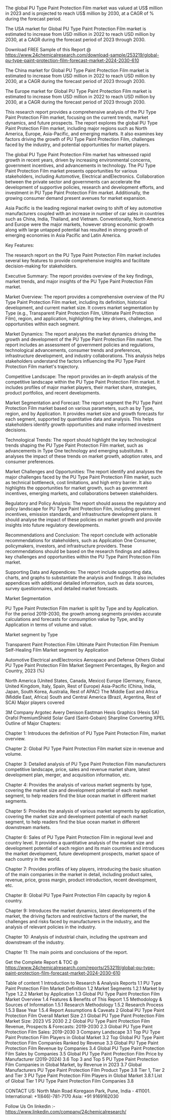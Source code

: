 The global PU Type Paint Protection Film market was valued at US$ million in 2023 and is projected to reach US$ million by 2030, at a CAGR of % during the forecast period.

The USA market for Global PU Type Paint Protection Film market is estimated to increase from USD million in 2022 to reach USD million by 2030, at a CAGR during the forecast period of 2023 through 2030.

Download FREE Sample of this Report @ https://www.24chemicalresearch.com/download-sample/253219/global-pu-type-paint-protection-film-forecast-market-2024-2030-610

The China market for Global PU Type Paint Protection Film market is estimated to increase from USD million in 2022 to reach USD million by 2030, at a CAGR during the forecast period of 2023 through 2030.

The Europe market for Global PU Type Paint Protection Film market is estimated to increase from USD million in 2022 to reach USD million by 2030, at a CAGR during the forecast period of 2023 through 2030.

This research report provides a comprehensive analysis of the PU Type Paint Protection Film market, focusing on the current trends, market dynamics, and future prospects. The report explores the global PU Type Paint Protection Film market, including major regions such as North America, Europe, Asia-Pacific, and emerging markets. It also examines key factors driving the growth of PU Type Paint Protection Film, challenges faced by the industry, and potential opportunities for market players.

The global PU Type Paint Protection Film market has witnessed rapid growth in recent years, driven by increasing environmental concerns, government incentives, and advancements in technology. The PU Type Paint Protection Film market presents opportunities for various stakeholders, including Automotive, Electrical andElectronics. Collaboration between the private sector and governments can accelerate the development of supportive policies, research and development efforts, and investment in PU Type Paint Protection Film market. Additionally, the growing consumer demand present avenues for market expansion.

Asia Pacific is the leading regional market owing to shift of key automotive manufacturers coupled with an increase in number of car sales in countries such as China, India, Thailand, and Vietnam. Conventionally, North America and Europe were the major markets, however strong economic growth along with large untapped potential has resulted in strong growth of emerging economies in Asia Pacific and Latin America.

Key Features:

The research report on the PU Type Paint Protection Film market includes several key features to provide comprehensive insights and facilitate decision-making for stakeholders.

Executive Summary: The report provides overview of the key findings, market trends, and major insights of the PU Type Paint Protection Film market.

Market Overview: The report provides a comprehensive overview of the PU Type Paint Protection Film market, including its definition, historical development, and current market size. It covers market segmentation by Type (e.g., Transparent Paint Protection Film, Ultimate Paint Protection Film), region, and application, highlighting the key drivers, challenges, and opportunities within each segment.

Market Dynamics: The report analyses the market dynamics driving the growth and development of the PU Type Paint Protection Film market. The report includes an assessment of government policies and regulations, technological advancements, consumer trends and preferences, infrastructure development, and industry collaborations. This analysis helps stakeholders understand the factors influencing the PU Type Paint Protection Film market's trajectory.

Competitive Landscape: The report provides an in-depth analysis of the competitive landscape within the PU Type Paint Protection Film market. It includes profiles of major market players, their market share, strategies, product portfolios, and recent developments.

Market Segmentation and Forecast: The report segment the PU Type Paint Protection Film market based on various parameters, such as by Type, region, and by Application. It provides market size and growth forecasts for each segment, supported by quantitative data and analysis. This helps stakeholders identify growth opportunities and make informed investment decisions.

Technological Trends: The report should highlight the key technological trends shaping the PU Type Paint Protection Film market, such as advancements in Type One technology and emerging substitutes. It analyses the impact of these trends on market growth, adoption rates, and consumer preferences.

Market Challenges and Opportunities: The report identify and analyses the major challenges faced by the PU Type Paint Protection Film market, such as technical bottleneck, cost limitations, and high entry barrier. It also highlights the opportunities for market growth, such as government incentives, emerging markets, and collaborations between stakeholders.

Regulatory and Policy Analysis: The report should assess the regulatory and policy landscape for PU Type Paint Protection Film, including government incentives, emission standards, and infrastructure development plans. It should analyse the impact of these policies on market growth and provide insights into future regulatory developments.

Recommendations and Conclusion: The report conclude with actionable recommendations for stakeholders, such as Application One Consumer, policymakers, investors, and infrastructure providers. These recommendations should be based on the research findings and address key challenges and opportunities within the PU Type Paint Protection Film market.

Supporting Data and Appendices: The report include supporting data, charts, and graphs to substantiate the analysis and findings. It also includes appendices with additional detailed information, such as data sources, survey questionnaires, and detailed market forecasts.

Market Segmentation

PU Type Paint Protection Film market is split by Type and by Application. For the period 2019-2030, the growth among segments provides accurate calculations and forecasts for consumption value by Type, and by Application in terms of volume and value.

Market segment by Type

Transparent Paint Protection Film
Ultimate Paint Protection Film
Premium Self-Healing Film
Market segment by Application

Automotive
Electrical andElectronics
Aerospace and Defense
Others
Global PU Type Paint Protection Film Market Segment Percentages, By Region and Country, 2023 (%)

North America (United States, Canada, Mexico)
Europe (Germany, France, United Kingdom, Italy, Spain, Rest of Europe)
Asia-Pacific (China, India, Japan, South Korea, Australia, Rest of APAC)
The Middle East and Africa (Middle East, Africa)
South and Central America (Brazil, Argentina, Rest of SCA)
Major players covered

3M Company
Argotec
Avery Denison
Eastman
Hexis Graphics (Hexis SA)
Orafol
PremiumShield
Solar Gard (Saint-Gobain)
Sharpline Converting
XPEL
Outline of Major Chapters:

Chapter 1: Introduces the definition of PU Type Paint Protection Film, market overview.

Chapter 2: Global PU Type Paint Protection Film market size in revenue and volume.

Chapter 3: Detailed analysis of PU Type Paint Protection Film manufacturers competitive landscape, price, sales and revenue market share, latest development plan, merger, and acquisition information, etc.

Chapter 4: Provides the analysis of various market segments by type, covering the market size and development potential of each market segment, to help readers find the blue ocean market in different market segments.

Chapter 5: Provides the analysis of various market segments by application, covering the market size and development potential of each market segment, to help readers find the blue ocean market in different downstream markets.

Chapter 6: Sales of PU Type Paint Protection Film in regional level and country level. It provides a quantitative analysis of the market size and development potential of each region and its main countries and introduces the market development, future development prospects, market space of each country in the world.

Chapter 7: Provides profiles of key players, introducing the basic situation of the main companies in the market in detail, including product sales, revenue, price, gross margin, product introduction, recent development, etc.

Chapter 8: Global PU Type Paint Protection Film capacity by region & country.

Chapter 9: Introduces the market dynamics, latest developments of the market, the driving factors and restrictive factors of the market, the challenges and risks faced by manufacturers in the industry, and the analysis of relevant policies in the industry.

Chapter 10: Analysis of industrial chain, including the upstream and downstream of the industry.

Chapter 11: The main points and conclusions of the report.

Get the Complete Report & TOC @ https://www.24chemicalresearch.com/reports/253219/global-pu-type-paint-protection-film-forecast-market-2024-2030-610

Table of content
1 Introduction to Research & Analysis Reports
1.1 PU Type Paint Protection Film Market Definition
1.2 Market Segments
1.2.1 Market by Type
1.2.2 Market by Application
1.3 Global PU Type Paint Protection Film Market Overview
1.4 Features & Benefits of This Report
1.5 Methodology & Sources of Information
1.5.1 Research Methodology
1.5.2 Research Process
1.5.3 Base Year
1.5.4 Report Assumptions & Caveats
2 Global PU Type Paint Protection Film Overall Market Size
2.1 Global PU Type Paint Protection Film Market Size: 2023 VS 2030
2.2 Global PU Type Paint Protection Film Revenue, Prospects & Forecasts: 2019-2030
2.3 Global PU Type Paint Protection Film Sales: 2019-2030
3 Company Landscape
3.1 Top PU Type Paint Protection Film Players in Global Market
3.2 Top Global PU Type Paint Protection Film Companies Ranked by Revenue
3.3 Global PU Type Paint Protection Film Revenue by Companies
3.4 Global PU Type Paint Protection Film Sales by Companies
3.5 Global PU Type Paint Protection Film Price by Manufacturer (2019-2024)
3.6 Top 3 and Top 5 PU Type Paint Protection Film Companies in Global Market, by Revenue in 2023
3.7 Global Manufacturers PU Type Paint Protection Film Product Type
3.8 Tier 1, Tier 2 and Tier 3 PU Type Paint Protection Film Players in Global Market
3.8.1 List of Global Tier 1 PU Type Paint Protection Film Companies
3.8

CONTACT US:
North Main Road Koregaon Park, Pune, India - 411001.
International: +1(646)-781-7170
Asia: +91 9169162030

Follow Us On linkedin :- https://www.linkedin.com/company/24chemicalresearch/
